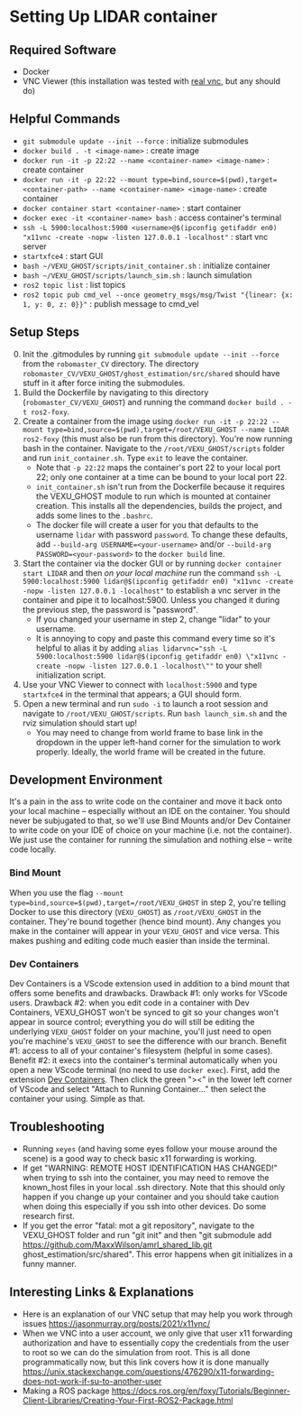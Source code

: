 # Setting Up LIDAR container

## Required Software
* Docker
* VNC Viewer (this installation was tested with [real vnc](https://www.realvnc.com/en/connect/download/viewer/), but any should do)

## Helpful Commands
* `git submodule update --init --force` : initialize submodules
* `docker build . -t <image-name>` : create image
* `docker run -it -p 22:22 --name <container-name> <image-name>` : create container
* `docker run -it -p 22:22 --mount type=bind,source=$(pwd),target=<container-path> --name <container-name> <image-name>` : create container
* `docker container start <container-name>` : start container
* `docker exec -it <container-name> bash` : access container's terminal
* `ssh -L 5900:localhost:5900 <username>@$(ipconfig getifaddr en0) "x11vnc -create -nopw -listen 127.0.0.1 -localhost"` : start vnc server
* `startxfce4` : start GUI
* `bash ~/VEXU_GHOST/scripts/init_container.sh` : initialize container
* `bash ~/VEXU_GHOST/scripts/launch_sim.sh` : launch simulation
* `ros2 topic list` : list topics
* `ros2 topic pub cmd_vel --once geometry_msgs/msg/Twist "{linear: {x: 1, y: 0, z: 0}}"` : publish message to cmd_vel

## Setup Steps
0. Init the .gitmodules by running `git submodule update --init --force` from the `robomaster_CV` directory. The directory `robomaster_CV/VEXU_GHOST/ghost_estimation/src/shared` should have stuff in it after force initing the submodules.
1. Build the Dockerfile by navigating to this directory (`robomaster_CV/VEXU_GHOST`) and running the command `docker build . -t ros2-foxy`.
2. Create a container from the image using `docker run -it -p 22:22 --mount type=bind,source=$(pwd),target=/root/VEXU_GHOST --name LIDAR ros2-foxy` (this must also be run from this directory). You're now running bash in the container. Navigate to the `/root/VEXU_GHOST/scripts` folder and run `init_container.sh`. Type `exit` to leave the container.
    * Note that `-p 22:22` maps the container's port 22 to your local port 22; only one container at a time can be bound to your local port 22.
    * `init_container.sh` isn't run from the Dockerfile because it requires the VEXU_GHOST module to run which is mounted at container creation. This installs all the dependencies, builds the project, and adds some lines to the `.bashrc`.
    * The docker file will create a user for you that defaults to the username `lidar` with password `password`. To change these defaults, add `--build-arg USERNAME=<your-username>` and/or `--build-arg PASSWORD=<your-password>` to the `docker build` line.
3. Start the container via the docker GUI or by running `docker container start LIDAR` and then _on your local machine_ run the command `ssh -L 5900:localhost:5900 lidar@$(ipconfig getifaddr en0) "x11vnc -create -nopw -listen 127.0.0.1 -localhost"` to establish a vnc server in the container and pipe it to localhost:5900. Unless you changed it during the previous step, the password is "password".
    * If you changed your username in step 2, change "lidar" to your username.
    * It is annoying to copy and paste this command every time so it's helpful to alias it by adding `alias lidarvnc="ssh -L 5900:localhost:5900 lidar@$(ipconfig getifaddr en0) \"x11vnc -create -nopw -listen 127.0.0.1 -localhost\""` to your shell initialization script.
4. Use your VNC Viewer to connect with `localhost:5900` and type `startxfce4` in the terminal that appears; a GUI should form.
5. Open a new terminal and run `sudo -i` to launch a root session and navigate to `/root/VEXU_GHOST/scripts`. Run `bash launch_sim.sh` and the rviz simulation should start up!
    * You may need to change from world frame to base link in the dropdown in the upper left-hand corner for the simulation to work properly. Ideally, the world frame will be created in the future.

## Development Environment
It's a pain in the ass to write code on the container and move it back onto your local machine – especially without an IDE on the container. You should never be subjugated to that, so we'll use Bind Mounts and/or Dev Container to write code on your IDE of choice on your machine (i.e. not the container). We just use the container for running the simulation and nothing else – write code locally.
### Bind Mount
When you use the flag `--mount type=bind,source=$(pwd),target=/root/VEXU_GHOST` in step 2, you're telling Docker to use this directory (`VEXU_GHOST`) as `/root/VEXU_GHOST` in the container. They're bound together (hence bind mount). Any changes you make in the container will appear in your `VEXU_GHOST` and vice versa. This makes pushing and editing code much easier than inside the terminal.
### Dev Containers
Dev Containers is a VScode extension used in addition to a bind mount that offers some benefits and drawbacks. Drawback #1: only works for VScode users. Drawback #2: when you edit code in a container with Dev Containers, VEXU_GHOST won't be synced to git so your changes won't appear in source control; everything you do will still be editing the underlying `VEXU_GHOST` folder on your machine, you'll just need to open you're machine's `VEXU_GHOST` to see the difference with our branch. Benefit #1: access to all of your container's filesystem (helpful in some cases). Benefit #2: it execs into the container's terminal automatically when you open a new VScode terminal (no need to use `docker exec`).
First, add the extension [Dev Containers](https://marketplace.visualstudio.com/items?itemName=ms-vscode-remote.remote-containers). Then click the green "><" in the lower left corner of VScode and select "Attach to Running Container..." then select the container your using. Simple as that.

## Troubleshooting
* Running `xeyes` (and having some eyes follow your mouse around the scene) is a good way to check basic x11 forwarding is working.
* If get "WARNING: REMOTE HOST IDENTIFICATION HAS CHANGED!" when trying to ssh into the container, you may need to remove the known_host files in your local .ssh directory. Note that this should only happen if you change up your container and you should take caution when doing this especially if you ssh into other devices. Do some research first.
* If you get the error "fatal: mot a git repository", navigate to the VEXU_GHOST folder and run "git init" and then "git submodule add https://github.com/MaxxWilson/amrl_shared_lib.git ghost_estimation/src/shared". This error happens when git initializes in a funny manner.

## Interesting Links & Explanations
* Here is an explanation of our VNC setup that may help you work through issues <https://jasonmurray.org/posts/2021/x11vnc/>
* When we VNC into a user account, we only give that user x11 forwarding authorization and have to essentially copy the credentials from the user to root so we can do the simulation from root. This is all done programmatically now, but this link covers how it is done manually <https://unix.stackexchange.com/questions/476290/x11-forwarding-does-not-work-if-su-to-another-user>
* Making a ROS package https://docs.ros.org/en/foxy/Tutorials/Beginner-Client-Libraries/Creating-Your-First-ROS2-Package.html